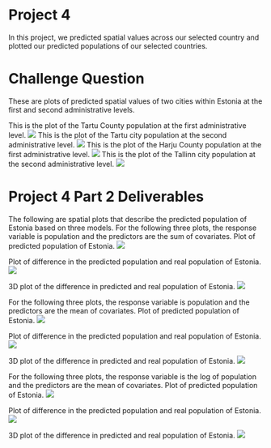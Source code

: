 # Project 4
In this project, we predicted spatial values across our selected country and plotted our predicted populations of our selected countries. 

# Challenge Question
These are plots of predicted spatial values of two cities within Estonia at the first and second administrative levels. 

This is the plot of the Tartu County population at the first administrative level.
![](tartu_pop1.png)
This is the plot of the Tartu city population at the second administrative level.
![](tartu_pop2.png)
This is the plot of the Harju County population at the first administrative level.
![](harju_pop1.png)
This is the plot of the Tallinn city population at the second administrative level.
![](tallinn_pop2.png)

# Project 4 Part 2 Deliverables
The following are spatial plots that describe the predicted population of Estonia based on three models. 
For the following three plots, the response variable is population and the predictors are the sum of covariates.
Plot of predicted population of Estonia.
![](populationsums.png)

Plot of difference in the predicted population and real population of Estonia.
![](diffsums.png)

3D plot of the difference in predicted and real population of Estonia. 
![](diffsums3d.PNG)

For the following three plots, the response variable is population and the predictors are the mean of covariates.
Plot of predicted population of Estonia.
![](populationmeans.png)

Plot of difference in the predicted population and real population of Estonia.
![](diffmeans.png)

3D plot of the difference in predicted and real population of Estonia.
![](diffmeans3d.PNG)

For the following three plots, the response variable is the log of population and the predictors are the mean of covariates.
Plot of predicted population of Estonia.
![](populationlogpop.png)

Plot of difference in the predicted population and real population of Estonia.
![](difflogpop.png)

3D plot of the difference in predicted and real population of Estonia.
![](difflogpop3d.PNG)
